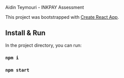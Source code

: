 Aidin Teymouri - INKPAY Assessment

This project was bootstrapped with [Create React App](https://github.com/facebook/create-react-app).

## Install & Run

In the project directory, you can run:

### `npm i`
### `npm start`

